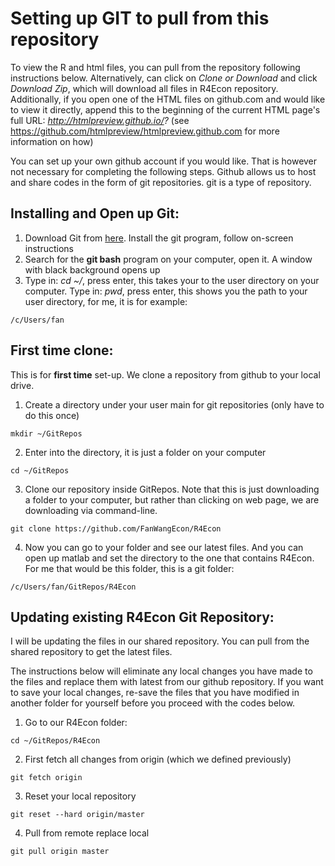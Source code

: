 # Setting up GIT to pull from this repository

To view the R and html files, you can pull from the repository following instructions below.
Alternatively, can click on *Clone or Download* and click *Download Zip*, which will download all files in R4Econ repository.
Additionally, if you open one of the HTML files on github.com and would like to view it directly, append this to the beginning of the current HTML page's full URL: *http://htmlpreview.github.io/?* (see https://github.com/htmlpreview/htmlpreview.github.com for more information on how)

You can set up your own github account if you would like. That is however not necessary for completing the following steps. Github allows us to host and share codes in the form of git repositories. git is a type of repository.

## Installing and Open up Git:
1. Download Git from [here](https://git-scm.com/downloads). Install the git program, follow on-screen instructions
2. Search for the **git bash** program on your computer, open it. A window with black background opens up
3. Type in: *cd ~/*, press enter, this takes your to the user directory on your computer. Type in: *pwd*, press enter, this shows you the path to your user directory, for me, it is for example:
  ```console
  /c/Users/fan
  ```

## First time clone:
This is for **first time** set-up. We clone a repository from github to your local drive.
1. Create a directory under your user main for git repositories (only have to do this once)
  ```console
  mkdir ~/GitRepos
  ```
2. Enter into the directory, it is just a folder on your computer
  ```console
  cd ~/GitRepos
  ```
3. Clone our repository inside GitRepos. Note that this is just downloading a folder to your computer, but rather than clicking on web page, we are downloading via command-line.
  ```console
  git clone https://github.com/FanWangEcon/R4Econ
  ```
4. Now you can go to your folder and see our latest files. And you can open up matlab and set the directory to the one that contains R4Econ. For me that would be this folder, this is a git folder:
  ```console
  /c/Users/fan/GitRepos/R4Econ
  ```

## Updating existing R4Econ Git Repository:
I will be updating the files in our shared repository. You can pull from the shared repository to get the latest files.

The instructions below will eliminate any local changes you have made to the files and replace them with latest from our github repository. If you want to save your local changes, re-save the files that you have modified in another folder for yourself before you proceed with the codes below.

1. Go to our R4Econ folder:
  ```console
  cd ~/GitRepos/R4Econ
  ```
2. First fetch all changes from origin (which we defined previously)
  ```console
  git fetch origin
  ```
3. Reset your local repository
  ```console
  git reset --hard origin/master
  ```
4. Pull from remote replace local
  ```console
  git pull origin master
  ```
